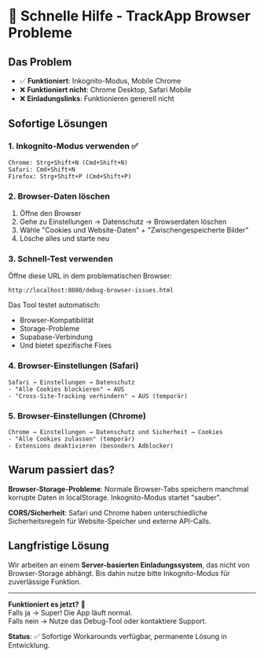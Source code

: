 # 🔧 Schnelle Hilfe - TrackApp Browser Probleme

## Das Problem
- ✅ **Funktioniert**: Inkognito-Modus, Mobile Chrome
- ❌ **Funktioniert nicht**: Chrome Desktop, Safari Mobile
- ❌ **Einladungslinks**: Funktionieren generell nicht

## Sofortige Lösungen

### 1. Inkognito-Modus verwenden ✅
```
Chrome: Strg+Shift+N (Cmd+Shift+N)
Safari: Cmd+Shift+N  
Firefox: Strg+Shift+P (Cmd+Shift+P)
```

### 2. Browser-Daten löschen
1. Öffne den Browser
2. Gehe zu Einstellungen → Datenschutz → Browserdaten löschen
3. Wähle "Cookies und Website-Daten" + "Zwischengespeicherte Bilder"
4. Lösche alles und starte neu

### 3. Schnell-Test verwenden
Öffne diese URL in dem problematischen Browser:
```
http://localhost:8080/debug-browser-issues.html
```

Das Tool testet automatisch:
- Browser-Kompatibilität
- Storage-Probleme  
- Supabase-Verbindung
- Und bietet spezifische Fixes

### 4. Browser-Einstellungen (Safari)
```
Safari → Einstellungen → Datenschutz
- "Alle Cookies blockieren" → AUS
- "Cross-Site-Tracking verhindern" → AUS (temporär)
```

### 5. Browser-Einstellungen (Chrome)
```
Chrome → Einstellungen → Datenschutz und Sicherheit → Cookies
- "Alle Cookies zulassen" (temporär)
- Extensions deaktivieren (besonders Adblocker)
```

## Warum passiert das?

**Browser-Storage-Probleme**: Normale Browser-Tabs speichern manchmal korrupte Daten in localStorage. Inkognito-Modus startet "sauber".

**CORS/Sicherheit**: Safari und Chrome haben unterschiedliche Sicherheitsregeln für Website-Speicher und externe API-Calls.

## Langfristige Lösung

Wir arbeiten an einem **Server-basierten Einladungssystem**, das nicht von Browser-Storage abhängt. Bis dahin nutze bitte Inkognito-Modus für zuverlässige Funktion.

---

**Funktioniert es jetzt?** 🎉  
Falls ja → Super! Die App läuft normal.  
Falls nein → Nutze das Debug-Tool oder kontaktiere Support.

**Status**: ✅ Sofortige Workarounds verfügbar, permanente Lösung in Entwicklung.
